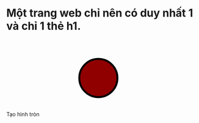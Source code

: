 # Một trang web chỉ nên có duy nhất 1 và chỉ 1 thẻ h1.

Tạo hình tròn
<svg width="400" height="200">
        <circle cx="150" cy="100" r="50" style="fill:#900000; stroke:#000000; stroke-width:5;" />
    </svg>
